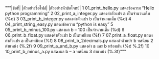 """|ข้อที่|	    |ตัวอย่างชื่อไฟล์|	          |ตัวอย่างหัวข้อโจทย์|
  1	    01_print_hello.py	        แสดงข้อความ “Hello python programming”
  2	    02_print_a_integer.py	    แสดงค่าตัวแปร a เป็นจำนวนเต็ม (%d)
  3	    03_print_b_integer.py	    แสดงค่าตัวแปร b เป็นจำนวนเต็ม (%d)
  4	    04_print_string_easy.py	  แสดงข้อความ “python is easy”
  5	    05_print_b_minus_100.py	  แสดงผล b – 100 เป็นจำนวนเต็ม (%d)
  6	    06_print_b_float.py	      แสดงค่าตัวแปร b เป็นทศนิยม (%f)
  7	    07_print_a_float.py	      แสดงค่าตัวแปร a เป็นทศนิยม (%f)
  8	    08_print_b_2decimals.py	  แสดงค่าตัวแปร b ทศนิยม 2 ตำแหน่ง (%.2f)
  9	    09_print_a_and_b.py	      แสดงค่า a และ b พร้อมกัน (%d %.2f)
  10	  10_print_b_minus_a.py	    แสดงผล b – a ทศนิยม 3 ตำแหน่ง (%.3f)"""
